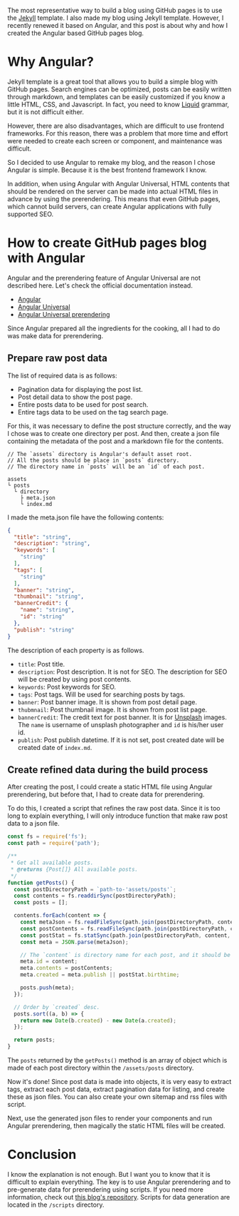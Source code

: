 The most representative way to build a blog using GitHub pages is
to use the [Jekyll](https://jekyllrb-ko.github.io/) template.
I also made my blog using Jekyll template.
However, I recently renewed it based on Angular,
and this post is about why and how I created the Angular based GitHub pages blog.

# Why Angular?

Jekyll template is a great tool that allows you to build a simple blog with GitHub pages.
Search engines can be optimized, posts can be easily written through markdown,
and templates can be easily customized if you know a little HTML, CSS, and Javascript.
In fact, you need to know [Liquid](https://jekyllrb.com/docs/liquid/) grammar, but it is not difficult either.

However, there are also disadvantages, which are difficult to use frontend frameworks.
For this reason, there was a problem that more time and effort were needed to create each screen or component,
and maintenance was difficult.

So I decided to use Angular to remake my blog,
and the reason I chose Angular is simple.
Because it is the best frontend framework I know.

In addition, when using Angular with Angular Universal,
HTML contents that should be rendered on the server
can be made into actual HTML files in advance by using the prerendering.
This means that even GitHub pages, which cannot build servers,
can create Angular applications with fully supported SEO.

# How to create GitHub pages blog with Angular

Angular and the prerendering feature of Angular Universal are not described here.
Let's check the official documentation instead.

- [Angular](https://angular.io/)
- [Angular Universal](https://angular.io/guide/universal)
- [Angular Universal prerendering](https://angular.io/guide/prerendering)

Since Angular prepared all the ingredients for the cooking,
all I had to do was make data for prerendering.

## Prepare raw post data

The list of required data is as follows:

- Pagination data for displaying the post list.
- Post detail data to show the post page.
- Entire posts data to be used for post search.
- Entire tags data to be used on the tag search page.

For this, it was necessary to define the post structure correctly,
and the way I chose was to create one directory per post.
And then, create a json file containing the metadata of the post and a markdown file for the contents.

```
// The `assets` directory is Angular's default asset root.
// All the posts should be place in `posts` directory.
// The directory name in `posts` will be an `id` of each post.

assets
└ posts
  └ directory
    ├ meta.json
    └ index.md
```

I made the meta.json file have the following contents:

```json
{
  "title": "string",
  "description": "string",
  "keywords": [
    "string"
  ],
  "tags": [
    "string"
  ],
  "banner": "string",
  "thumbnail": "string",
  "bannerCredit": {
    "name": "string",
    "id": "string"
  },
  "publish": "string"
}
```

The description of each property is as follows.

- `title`: Post title.
- `description`: Post description. It is not for SEO. The description for SEO will be created by using post contents.
- `keywords`: Post keywords for SEO.
- `tags`: Post tags. Will be used for searching posts by tags.
- `banner`: Post banner image. It is shown from post detail page.
- `thubmnail`: Post thumbnail image. It is shown from post list page.
- `bannerCredit`: The credit text for post banner. It is for [Unsplash](https://unsplash.com) images. The `name` is username of unsplash photographer and `id` is his/her user id.
- `publish`: Post publish datetime. If it is not set, post created date will be created date of `index.md`.

## Create refined data during the build process

After creating the post, I could create a static HTML file using Angular prerendering,
but before that, I had to create data for prerendering.

To do this, I created a script that refines the raw post data.
Since it is too long to explain everything, I will only introduce function that make raw post data to a json file.

```javascript
const fs = require('fs');
const path = require('path');

/**
 * Get all available posts.
 * @returns {Post[]} All available posts.
 */
function getPosts() {
  const postDirectoryPath = `path-to-'assets/posts'`;
  const contents = fs.readdirSync(postDirectoryPath);
  const posts = [];

  contents.forEach(content => {
    const metaJson = fs.readFileSync(path.join(postDirectoryPath, content, 'meta.json'), {encoding: 'utf-8'});
    const postContents = fs.readFileSync(path.join(postDirectoryPath, content, 'index.md'), {encoding: 'utf-8'});
    const postStat = fs.statSync(path.join(postDirectoryPath, content, 'index.md'));
    const meta = JSON.parse(metaJson);

    // The `content` is directory name for each post, and it should be the `id` of post.
    meta.id = content;
    meta.contents = postContents;
    meta.created = meta.publish || postStat.birthtime;

    posts.push(meta);
  });

  // Order by `created` desc.
  posts.sort((a, b) => {
    return new Date(b.created) - new Date(a.created);
  });

  return posts;
}
```

The `posts` returned by the `getPosts()` method is an array of object
which is made of each post directory within the `/assets/posts` directory.

Now it's done!
Since post data is made into objects,
it is very easy to extract tags,
extract each post data,
extract pagination data for listing,
and create these as json files.
You can also create your own sitemap and rss files with script.

Next, use the generated json files to render your components
and run Angular prerendering, then magically the static HTML files will be created.

# Conclusion

I know the explanation is not enough.
But I want you to know that it is difficult to explain everything.
The key is to use Angular prerendering and to pre-generate data for prerendering using scripts.
If you need more information, check out [this blog's repository](https://github.com/tk2rush90/loglog-source).
Scripts for data generation are located in the `/scripts` directory.
